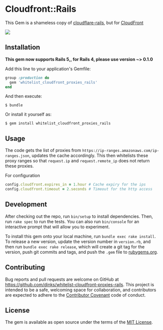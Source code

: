 # Cloudfront::Rails

This Gem is a shameless copy of [cloudflare-rails](https://github.com/modosc/cloudflare-rails), but for [CloudFront](https://aws.amazon.com/cloudfront/)

![](https://api.travis-ci.org/dinks/whitelist_cloudfront_proxies_rails.svg)

## Installation

__This gem now supports Rails 5,, for Rails 4, please use version ~> 0.1.0__

Add this line to your application's Gemfile:

```ruby
group :production do
  gem 'whitelist_cloudfront_proxies_rails'
end
```

And then execute:

    $ bundle

Or install it yourself as:

    $ gem install whitelist_cloudfront_proxies_rails

## Usage

The code gets the list of proxies from `https://ip-ranges.amazonaws.com/ip-ranges.json`, updates the cache accordingly. This then whitelists these proxy ranges so that `request.ip` and `request.remote_ip` does not return these proxies.

For configuration

```ruby
config.cloudfront.expires_in = 1.hour # Cache expiry for the ips
config.cloudfront.timeout = 2.seconds # Timeout for the http access
```

## Development

After checking out the repo, run `bin/setup` to install dependencies. Then, run `rake spec` to run the tests. You can also run `bin/console` for an interactive prompt that will allow you to experiment.

To install this gem onto your local machine, run `bundle exec rake install`. To release a new version, update the version number in `version.rb`, and then run `bundle exec rake release`, which will create a git tag for the version, push git commits and tags, and push the `.gem` file to [rubygems.org](https://rubygems.org).

## Contributing

Bug reports and pull requests are welcome on GitHub at https://github.com/dinks/whitelist-cloudfront-proxies-rails. This project is intended to be a safe, welcoming space for collaboration, and contributors are expected to adhere to the [Contributor Covenant](http://contributor-covenant.org) code of conduct.


## License

The gem is available as open source under the terms of the [MIT License](http://opensource.org/licenses/MIT).

